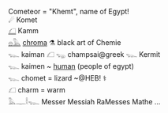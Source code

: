Cometeor = "Khemt", name of Egypt!  
☄ Komet  
[𓆎](𓆎)  Kamm  
[𓐍](𓐍)[𓅓](𓅓) [chroma](colors) ⚗ black art of Chemie  
𓆊 kaiman 𓆎 𓆌 champsai@greek 𓆊 Kermit  
𓆊 kaimen ~ [human](human) (people of egypt)  
𓆊 chomet = lizard ~@HEB! ⚕  
𓆎  charm = warm  
𓅓𓊃𓎛𓆊 Messer Messiah RaMesses Mathe ...  
